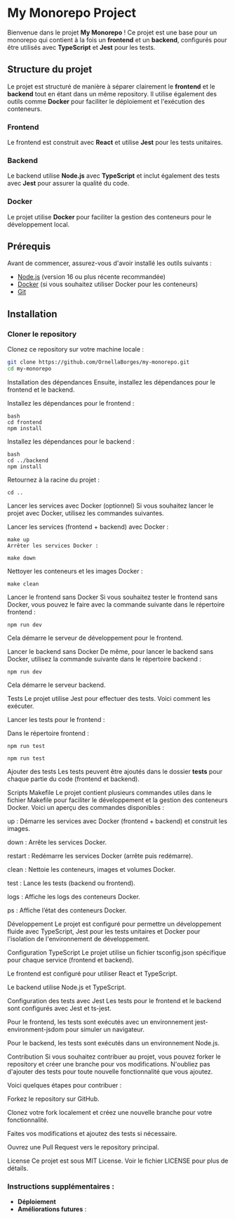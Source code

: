 # My Monorepo Project

Bienvenue dans le projet **My Monorepo** ! Ce projet est une base pour un monorepo qui contient à la fois un **frontend** et un **backend**, configurés pour être utilisés avec **TypeScript** et **Jest** pour les tests.

## Structure du projet

Le projet est structuré de manière à séparer clairement le **frontend** et le **backend** tout en étant dans un même repository. Il utilise également des outils comme **Docker** pour faciliter le déploiement et l'exécution des conteneurs.

### Frontend

Le frontend est construit avec **React** et utilise **Jest** pour les tests unitaires.

### Backend

Le backend utilise **Node.js** avec **TypeScript** et inclut également des tests avec **Jest** pour assurer la qualité du code.

### Docker

Le projet utilise **Docker** pour faciliter la gestion des conteneurs pour le développement local.

## Prérequis

Avant de commencer, assurez-vous d'avoir installé les outils suivants :

- [Node.js](https://nodejs.org/) (version 16 ou plus récente recommandée)
- [Docker](https://www.docker.com/get-started) (si vous souhaitez utiliser Docker pour les conteneurs)
- [Git](https://git-scm.com/)

## Installation

### Cloner le repository

Clonez ce repository sur votre machine locale :

```bash
git clone https://github.com/OrnellaBorges/my-monorepo.git
cd my-monorepo
```

Installation des dépendances
Ensuite, installez les dépendances pour le frontend et le backend.

Installez les dépendances pour le frontend :

```
bash
cd frontend
npm install
```

Installez les dépendances pour le backend :

```
bash
cd ../backend
npm install
```

Retournez à la racine du projet :

```
cd ..
```

Lancer les services avec Docker (optionnel)
Si vous souhaitez lancer le projet avec Docker, utilisez les commandes suivantes.

Lancer les services (frontend + backend) avec Docker :

```
make up
Arrêter les services Docker :
```

```
make down
```

Nettoyer les conteneurs et les images Docker :

```
make clean

```

Lancer le frontend sans Docker
Si vous souhaitez tester le frontend sans Docker, vous pouvez le faire avec la commande suivante dans le répertoire frontend :

```
npm run dev

```

Cela démarre le serveur de développement pour le frontend.

Lancer le backend sans Docker
De même, pour lancer le backend sans Docker, utilisez la commande suivante dans le répertoire backend :

```
npm run dev

```

Cela démarre le serveur backend.

Tests
Le projet utilise Jest pour effectuer des tests. Voici comment les exécuter.

Lancer les tests pour le frontend :

Dans le répertoire frontend :

```
npm run test

```

```
npm run test

```

Ajouter des tests
Les tests peuvent être ajoutés dans le dossier **tests** pour chaque partie du code (frontend et backend).

Scripts Makefile
Le projet contient plusieurs commandes utiles dans le fichier Makefile pour faciliter le développement et la gestion des conteneurs Docker. Voici un aperçu des commandes disponibles :

up : Démarre les services avec Docker (frontend + backend) et construit les images.

down : Arrête les services Docker.

restart : Redémarre les services Docker (arrête puis redémarre).

clean : Nettoie les conteneurs, images et volumes Docker.

test : Lance les tests (backend ou frontend).

logs : Affiche les logs des conteneurs Docker.

ps : Affiche l’état des conteneurs Docker.

Développement
Le projet est configuré pour permettre un développement fluide avec TypeScript, Jest pour les tests unitaires et Docker pour l'isolation de l'environnement de développement.

Configuration TypeScript
Le projet utilise un fichier tsconfig.json spécifique pour chaque service (frontend et backend).

Le frontend est configuré pour utiliser React et TypeScript.

Le backend utilise Node.js et TypeScript.

Configuration des tests avec Jest
Les tests pour le frontend et le backend sont configurés avec Jest et ts-jest.

Pour le frontend, les tests sont exécutés avec un environnement jest-environment-jsdom pour simuler un navigateur.

Pour le backend, les tests sont exécutés dans un environnement Node.js.

Contribution
Si vous souhaitez contribuer au projet, vous pouvez forker le repository et créer une branche pour vos modifications. N'oubliez pas d'ajouter des tests pour toute nouvelle fonctionnalité que vous ajoutez.

Voici quelques étapes pour contribuer :

Forkez le repository sur GitHub.

Clonez votre fork localement et créez une nouvelle branche pour votre fonctionnalité.

Faites vos modifications et ajoutez des tests si nécessaire.

Ouvrez une Pull Request vers le repository principal.

License
Ce projet est sous MIT License. Voir le fichier LICENSE pour plus de détails.

### Instructions supplémentaires :

- **Déploiement**
- **Améliorations futures** :

```bash

```
